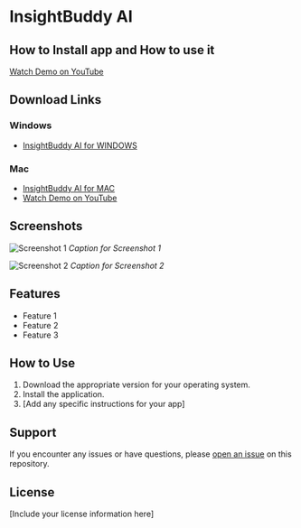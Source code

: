 # InsightBuddy AI

## How to Install app and How to use it
[Watch Demo on YouTube](https://www.youtube.com/watch?v=your_video_id)

## Download Links

### Windows
- [InsightBuddy AI for WINDOWS](https://github.com/pabloRom2004/Insight-Buddy-AI-App/releases/download/1.0.0/InsightBuddy-AI-Setup-1.0.0.exe) <!-- Replace # with the direct download link -->
### Mac
- [InsightBuddy AI for MAC](https://github.com/pabloRom2004/Insight-Buddy-AI-App/releases/download/1.0.0/InsightBuddy.AI-1.0.0-arm64.dmg) <!-- Replace # with the direct download link -->
- [Watch Demo on YouTube](https://www.youtube.com/watch?v=your_video_id)

## Screenshots

![Screenshot 1](screenshots/screenshot1.png)
*Caption for Screenshot 1*

![Screenshot 2](screenshots/screenshot2.png)
*Caption for Screenshot 2*

## Features

- Feature 1
- Feature 2
- Feature 3

## How to Use

1. Download the appropriate version for your operating system.
2. Install the application.
3. [Add any specific instructions for your app]

## Support

If you encounter any issues or have questions, please [open an issue](https://github.com/your_username/your_repo_name/issues) on this repository.

## License

[Include your license information here]

